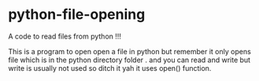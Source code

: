 # python-file-opening
A code to read files from python !!!

This is a program to open open a file in python 
but remember it only opens file which is in the python directory folder .
and you can read and write but write is usually not used 
so ditch it 
yah it uses   open()   function. 
